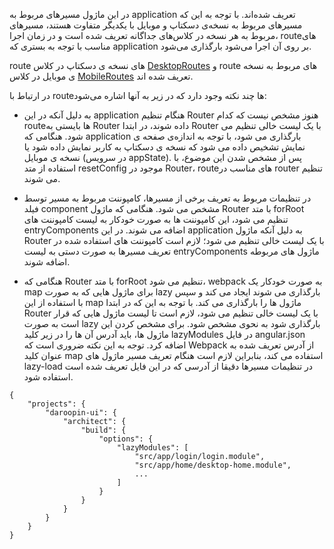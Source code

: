 <div class="dp-doc-container"">

<div class="dp-doc-tags">

<div class="desktop-version"></div>
<div class="mobile-version"></div>



</div>

<div class="dp-doc-body">

در این ماژول مسیرهای مربوط به application تعریف شده‌اند. با توجه به این که مسیرهای مربوط به نسخه‌ی دسکتاپ و موبایل با یکدیگر متفاوت هستند، مسیرهای مربوط به هر نسخه در کلاس‌های جداگانه تعریف شده است و در زمان اجرا، route‌های مناسب با توجه به بستری که application بر روی آن اجرا می‌شود بارگذاری می‌شود. 

route های نسخه ی دسکتاپ در کلاس
 [DesktopRoutes](../classes/DesktopRoutes.html)
و route های مربوط به نسخه ی موبایل در کلاس
 [MobileRoutes](../classes/MobileRoutes.html)
تعریف شده اند.

در ارتباط با routeها چند نکته وجود دارد که در زیر به آنها اشاره می‌شود:

- به دلیل آنکه در این application هنگام تنظیم Router هنوز مشخص نیست که کدام routeها بایستی به Router داده شوند، در ابتدا Router با یک لیست خالی تنظیم می شود. هنگامی که application بارگذاری می شود، با توجه به اندازه‌ی صفحه ی نمایش  تشخیص داده می شود که نسخه ی دسکتاپ به کاربر نمایش داده شود یا نسخه ی موبایل (در سرویس appState). پس از مشخص شدن این موضوع، با استفاده از متد resetConfig موجود در Router، routeهای مناسب در router تنظیم می شوند.

- در تنظیمات مربوط به تعریف برخی از مسیرها، کامپوننت مربوط به مسیر توسط فیلد component مشخص می شود. هنگامی که ماژول Router با متد forRoot تنظیم می شود، این کامپوننت ها به صورت خودکار به لیست کامپوننت های entryComponents اضافه می شوند. در این application به دلیل آنکه ماژول Router با یک لیست خالی تنظیم می شود؛ لازم است کامپوننت های استفاده شده در تعریف مسیرها به صورت دستی به لیست entryComponents ماژول های مربوطه اضافه شوند.

- هنگامی که Router با متد forRoot تنظیم می شود، webpack به صورت خودکار یک map برای ماژول هایی که به صورت lazy بارگذاری می شوند ایجاد می کند و سپس با استفاده از این map ماژول ها را بارگذاری می کند. با توجه به این که در ابتدا Router با یک لیست خالی تنظیم می شود، لازم است تا لیست ماژول هایی که قرار است به صورت lazy بارگذاری شود به نحوی مشخص شود. برای مشخص کردن این ماژول ها، باید آدرس آن ها را در زیر کلید lazyModules در فایل angular.json اضافه کرد. توجه به این نکته ضروری است که Webpack از آدرس تعریف شده به عنوان کلید map استفاده می کند، بنابراین لازم است هنگام تعریف مسیر ماژول های lazy-load در تنظیمات مسیرها دقیقا از آدرسی که در این فایل تعریف شده است استفاده شود.

<div class="dp-doc-ltr-container">

    
    {
        "projects": {
            "daroopin-ui": {
                "architect": {
                    "build": {
                        "options": {
                            "lazyModules": [
                                "src/app/login/login.module",
                                "src/app/home/desktop-home.module",
                                ...
                            ]
                        }
                    }
                }
            }
        }
    }
    

</div>
</div>

</div> 